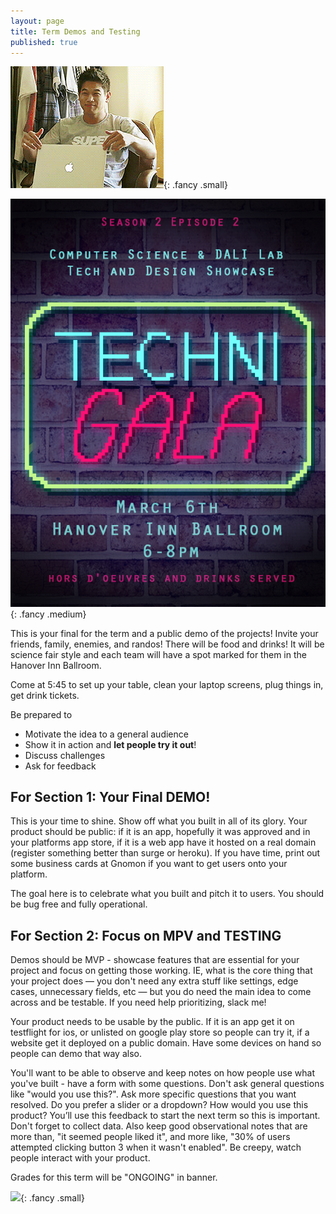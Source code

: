 ```yaml
---
layout: page
title: Term Demos and Testing
published: true
---
```



![](img/endofterm.gif){: .fancy .small}

![](img/technigala-18w-poster.png){: .fancy .medium}

This is your final for the term and a public demo of the projects! Invite your friends, family, enemies, and randos!  There will be food and drinks! It will be science fair style and each team will have a spot marked for them in the Hanover Inn Ballroom.

Come at 5:45 to set up your table, clean your laptop screens, plug things in, get drink tickets.

Be prepared to
* Motivate the idea to a general audience
* Show it in action and __let people try it out__!
* Discuss challenges
* Ask for feedback

## For Section 1: Your Final DEMO!

This is your time to shine.  Show off what you built in all of its glory.  Your product should be public: if it is an app, hopefully it was approved and in your platforms app store, if it is a web app have it hosted on a real domain (register something better than surge or heroku).  If you have time, print out some business cards at Gnomon if you want to get users onto your platform.

The goal here is to celebrate what you built and pitch it to users.  You should be bug free and fully operational.

## For Section 2: Focus on MPV and TESTING

Demos should be MVP - showcase features that are essential for your project and focus on getting those working. IE, what is the core thing that your project does — you don't need any extra stuff like settings, edge cases, unnecessary fields, etc —  but you do need the main idea to come across and be testable.  If you need help prioritizing, slack me!

Your product needs to be usable by the public.  If it is an app get it on testflight for ios, or unlisted on google play store so people can try it, if a website get it deployed on a public domain. Have some devices on hand so people can demo that way also.

You'll want to be able to observe and keep notes on how people use what you've built - have a form with some questions.  Don't ask general questions like "would you use this?". Ask more specific questions that you want resolved.  Do you prefer a slider or a dropdown?  How would you use this product?  You’ll use this feedback to start the next term so this is important.  Don't forget to collect data.  Also keep good observational notes that are more than,  "it seemed people liked it", and more like, "30% of users attempted clicking button 3 when it wasn't enabled".  Be creepy, watch people interact with your product.

Grades for this term will be "ONGOING" in banner.


![](http://i.giphy.com/p9O75RBS946He.gif){: .fancy .small}

